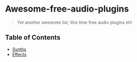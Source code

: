 # Awesome-free-audio-plugins
> Yet another awesome list, this time free audio plugins eh!

## Table of Contents
- [Synths](synths.md)
- [Effects](effects.md)
